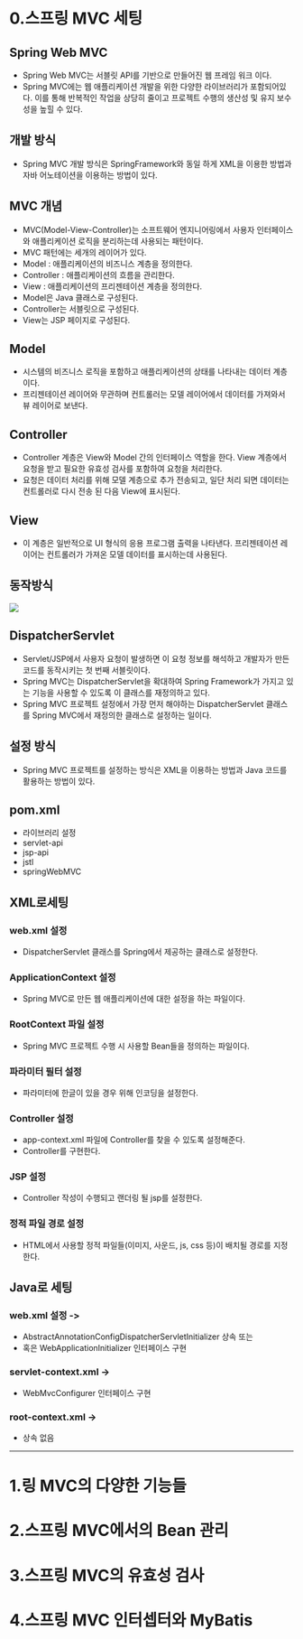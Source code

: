 # 0.스프링 MVC 세팅

## Spring Web MVC

- Spring Web MVC는 서블릿 API를 기반으로 만들어진 웹 프레임 워크 이다.
- Spring MVC에는 웹 애플리케이션 개발을 위한 다양한 라이브러리가 포함되어있다. 이를 통해 반복적인 작업을 상당히 줄이고 프로젝트 수행의 생산성 및 유지 보수성을 높힐 수 있다.

## 개발 방식

- Spring MVC 개발 방식은 SpringFramework와 동일 하게 XML을 이용한 방법과 자바 어노테이션을 이용하는 방법이 있다.

## MVC 개념

- MVC(Model-View-Controller)는 소프트웨어 엔지니어링에서 사용자 인터페이스와 애플리케이션 로직을 분리하는데 사용되는 패턴이다.
- MVC 패턴에는 세개의 레이어가 있다.
- Model : 애플리케이션의 비즈니스 계층을 정의한다.
- Controller : 애플리케이션의 흐름을 관리한다.
- View : 애플리케이션의 프리젠테이션 계층을 정의한다.
- Model은 Java 클래스로 구성된다.
- Controller는 서블릿으로 구성된다.
- View는 JSP 페이지로 구성된다.

## Model

- 시스템의 비즈니스 로직을 포함하고 애플리케이션의 상태를 나타내는 데이터 계층이다.
- 프리젠테이션 레이어와 무관하며 컨트롤러는 모델 레이어에서 데이터를 가져와서 뷰 레이어로 보낸다.

## Controller

- Controller 계층은 View와 Model 간의 인터페이스 역할을 한다. View 계층에서 요청을 받고 필요한 유효성 검사를 포함하여 요청을 처리한다.
- 요청은 데이터 처리를 위해 모델 계층으로 추가 전송되고, 일단 처리 되면 데이터는 컨트롤러로 다시 전송 된 다음 View에 표시된다.

## View

- 이 계층은 일반적으로 UI 형식의 응용 프로그램 출력을 나타낸다. 프리젠테이션 레이어는 컨트롤러가 가져온 모델 데이터를 표시하는데 사용된다.

## 동작방식

![](C:\Users\thril\Desktop\inflearn\스프링mvc주요구성요소및처리흐름.png)

## DispatcherServlet

- Servlet/JSP에서 사용자 요청이 발생하면 이 요청 정보를 해석하고 개발자가 만든 코드를 동작시키는 첫 번째 서블릿이다.
- Spring MVC는 DispatcherServlet을 확대하여 Spring Framework가 가지고 있는 기능을 사용할 수 있도록 이 클래스를 재정의하고 있다.
- Spring MVC 프로젝트 설정에서 가장 먼저 해야하는 DispatcherServlet 클래스를 Spring MVC에서 재정의한 클래스로 설정하는 일이다.

## 설정 방식

- Spring MVC 프로젝트를 설정하는 방식은 XML을 이용하는 방법과 Java 코드를 활용하는 방법이 있다.

## pom.xml

- 라이브러리 설정
- servlet-api
- jsp-api
- jstl
- springWebMVC

## XML로세팅

### web.xml 설정

- DispatcherServlet 클래스를 Spring에서 제공하는 클래스로 설정한다.

### ApplicationContext 설정

- Spring MVC로 만든 웹 애플리케이션에 대한 설정을 하는 파일이다.

### RootContext 파일 설정

- Spring MVC 프로젝트 수행 시 사용할 Bean들을 정의하는 파일이다.

### 파라미터 필터 설정

- 파라미터에 한글이 있을 경우 위해 인코딩을 설정한다.

### Controller 설정

- app-context.xml 파일에 Controller를 찾을 수 있도록 설정해준다.
- Controller를 구현한다.

### JSP 설정

- Controller 작성이 수행되고 랜더링 될 jsp를 설정한다.

### 정적 파일 경로 설정

- HTML에서 사용할 정적 파일들(이미지, 사운드, js, css 등)이 배치될 경로를 지정한다.

## Java로 세팅

### web.xml 설정 ->

- AbstractAnnotationConfigDispatcherServletInitializer 상속 또는
- 혹은 WebApplicationInitializer 인터페이스 구현

### servlet-context.xml ->

- WebMvcConfigurer 인터페이스 구현

### root-context.xml ->

- 상속 없음





------



# 1.링 MVC의 다양한 기능들

# 2.스프링 MVC에서의 Bean 관리

# 3.스프링 MVC의 유효성 검사

# 4.스프링 MVC 인터셉터와 MyBatis















